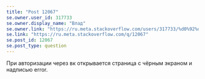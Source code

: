 ```yaml
---
title: "Post 12067"
se.owner.user_id: 317733
se.owner.display_name: "Влад"
se.owner.link: "https://ru.meta.stackoverflow.com/users/317733/%d0%92%d0%bb%d0%b0%d0%b4"
se.link: "https://ru.meta.stackoverflow.com/q/12067"
se.post_id: 12067
se.post_type: question
---
```

<p>При авторизации через вк открывается страница с чёрным экраном и надписью error.</p>
